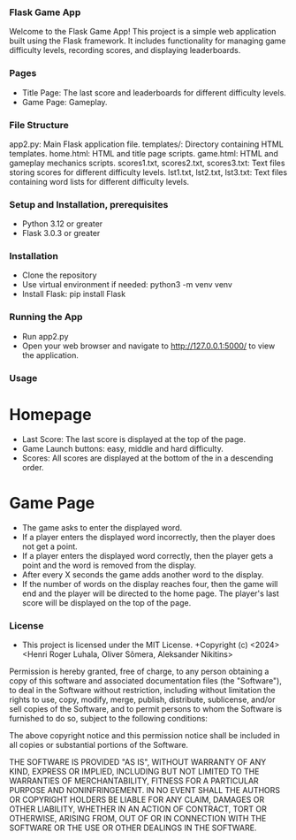 ### Flask Game App
Welcome to the Flask Game App! This project is a simple web application built using the Flask framework. It includes functionality for managing game difficulty levels, recording scores, and displaying leaderboards.

### Pages
+ Title Page: The last score and leaderboards for different difficulty levels.
+ Game Page: Gameplay.

### File Structure
app2.py: Main Flask application file.
templates/: Directory containing HTML templates.
home.html: HTML and title page scripts.
game.html: HTML and gameplay mechanics scripts.
scores1.txt, scores2.txt, scores3.txt: Text files storing scores for different difficulty levels.
lst1.txt, lst2.txt, lst3.txt: Text files containing word lists for different difficulty levels.

### Setup and Installation, prerequisites
+ Python 3.12 or greater
+ Flask 3.0.3 or greater

### Installation
+ Clone the repository
+ Use virtual environment if needed: python3 -m venv venv
+ Install Flask: pip install Flask

### Running the App
+ Run app2.py
+ Open your web browser and navigate to http://127.0.0.1:5000/ to view the application.

### Usage
# Homepage
+ Last Score: The last score is displayed at the top of the page.
+ Game Launch buttons: easy, middle and hard difficulty.
+ Scores: All scores are displayed at the bottom of the in a descending order.
# Game Page
+ The game asks to enter the displayed word.
+ If a player enters the displayed word incorrectly, then the player does not get a point.
+ If a player enters the displayed word correctly, then the player gets a point and the word is removed from the display.
+ After every X seconds the game adds another word to the display.
+ If the number of words on the display reaches four, then the game will end and the player will be directed to the home page. The player's last score will be displayed on the top of the page.

### License
+ This project is licensed under the MIT License.
+Copyright (c) <2024> <Henri Roger Luhala, Oliver Sõmera, Aleksander Nikitins>

Permission is hereby granted, free of charge, to any person obtaining a copy of this software and associated documentation files (the "Software"), to deal in the Software without restriction, including without limitation the rights to use, copy, modify, merge, publish, distribute, sublicense, and/or sell copies of the Software, and to permit persons to whom the Software is furnished to do so, subject to the following conditions:

The above copyright notice and this permission notice shall be included in all copies or substantial portions of the Software.

THE SOFTWARE IS PROVIDED "AS IS", WITHOUT WARRANTY OF ANY KIND, EXPRESS OR IMPLIED, INCLUDING BUT NOT LIMITED TO THE WARRANTIES OF MERCHANTABILITY, FITNESS FOR A PARTICULAR PURPOSE AND NONINFRINGEMENT. IN NO EVENT SHALL THE AUTHORS OR COPYRIGHT HOLDERS BE LIABLE FOR ANY CLAIM, DAMAGES OR OTHER LIABILITY, WHETHER IN AN ACTION OF CONTRACT, TORT OR OTHERWISE, ARISING FROM, OUT OF OR IN CONNECTION WITH THE SOFTWARE OR THE USE OR OTHER DEALINGS IN THE SOFTWARE.
